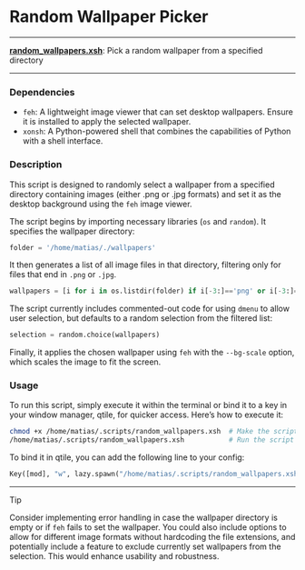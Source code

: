 # Random Wallpaper Picker

---

**[random_wallpapers.xsh](/random_wallpapers.xsh)**: Pick a random wallpaper from a specified directory

---

### Dependencies

- `feh`: A lightweight image viewer that can set desktop wallpapers. Ensure it is installed to apply the selected wallpaper.
- `xonsh`: A Python-powered shell that combines the capabilities of Python with a shell interface.

### Description

This script is designed to randomly select a wallpaper from a specified directory containing images (either .png or .jpg formats) and set it as the desktop background using the `feh` image viewer. 

The script begins by importing necessary libraries (`os` and `random`). It specifies the wallpaper directory:
```python
folder = '/home/matias/./wallpapers'
```
It then generates a list of all image files in that directory, filtering only for files that end in `.png` or `.jpg`. 

```python
wallpapers = [i for i in os.listdir(folder) if i[-3:]=='png' or i[-3:]=='jpg']
```
The script currently includes commented-out code for using `dmenu` to allow user selection, but defaults to a random selection from the filtered list:
```python
selection = random.choice(wallpapers)
```
Finally, it applies the chosen wallpaper using `feh` with the `--bg-scale` option, which scales the image to fit the screen.

### Usage

To run this script, simply execute it within the terminal or bind it to a key in your window manager, qtile, for quicker access. Here’s how to execute it:
```bash
chmod +x /home/matias/.scripts/random_wallpapers.xsh  # Make the script executable
/home/matias/.scripts/random_wallpapers.xsh           # Run the script to change the wallpaper
```

To bind it in qtile, you can add the following line to your config:
```python
Key([mod], "w", lazy.spawn("/home/matias/.scripts/random_wallpapers.xsh")),
```

---

> [!TIP]  
> Consider implementing error handling in case the wallpaper directory is empty or if `feh` fails to set the wallpaper. You could also include options to allow for different image formats without hardcoding the file extensions, and potentially include a feature to exclude currently set wallpapers from the selection. This would enhance usability and robustness.
